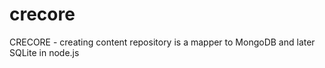 crecore
=======

CRECORE - creating content repository is a mapper to MongoDB and later SQLite in node.js